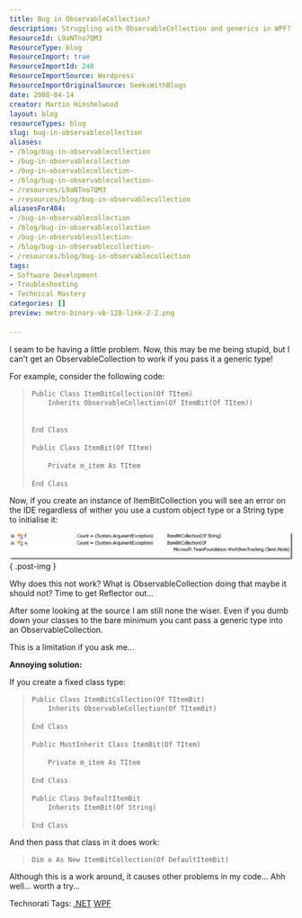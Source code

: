 ```yaml
---
title: Bug in ObservableCollection?
description: Struggling with ObservableCollection and generics in WPF? Discover the limitations and a workaround to enhance your coding experience. Dive in now!
ResourceId: L9aNTno7QM3
ResourceType: blog
ResourceImport: true
ResourceImportId: 240
ResourceImportSource: Wordpress
ResourceImportOriginalSource: GeeksWithBlogs
date: 2008-04-14
creator: Martin Hinshelwood
layout: blog
resourceTypes: blog
slug: bug-in-observablecollection
aliases:
- /blog/bug-in-observablecollection
- /bug-in-observablecollection
- /bug-in-observablecollection-
- /blog/bug-in-observablecollection-
- /resources/L9aNTno7QM3
- /resources/blog/bug-in-observablecollection
aliasesFor404:
- /bug-in-observablecollection
- /blog/bug-in-observablecollection
- /bug-in-observablecollection-
- /blog/bug-in-observablecollection-
- /resources/blog/bug-in-observablecollection
tags:
- Software Development
- Troubleshooting
- Technical Mastery
categories: []
preview: metro-binary-vb-128-link-2-2.png

---
```

I seam to be having a little problem. Now, this may be me being stupid, but I can't get an ObservableCollection to work if you pass it a generic type!

For example, consider the following code:

> ```
> Public Class ItemBitCollection(Of TItem)
>     Inherits ObservableCollection(Of ItemBit(Of TItem))
>
>
> End Class
>
> Public Class ItemBit(Of TItem)
>
>     Private m_item As TItem
>
> End Class
>
> ```

Now, if you create an instance of ItemBitCollection you will see an error on the IDE regardless of wither you use a custom object type or a String type to initialise it:

[![image](images/BuginObservableCollection_9BAF-image_thumb-1-1.png)](http://blog.hinshelwood.com/files/2011/05/GWB-WindowsLiveWriter-BuginObservableCollection_9BAF-image_2.png)
{ .post-img }

Why does this not work? What is ObservableCollection doing that maybe it should not? Time to get Reflector out...

After some looking at the source I am still none the wiser. Even if you dumb down your classes to the bare minimum you cant pass a generic type into an ObservableCollection.

This is a limitation if you ask me...

**Annoying solution:**

If you create a fixed class type:

> ```
> Public Class ItemBitCollection(Of TItemBit)
>     Inherits ObservableCollection(Of TItemBit)
>
> End Class
>
> Public MustInherit Class ItemBit(Of TItem)
>
>     Private m_item As TItem
>
> End Class
>
> Public Class DefaultItemBit
>     Inherits ItemBit(Of String)
>
> End Class
>
> ```

And then pass that class in it does work:

> ```
> Dim o As New ItemBitCollection(Of DefaultItemBit)
> ```
>
> [](http://11011.net/software/vspaste)

Although this is a work around, it causes other problems in my code... Ahh well... worth a try...

Technorati Tags: [.NET](http://technorati.com/tags/.NET) [WPF](http://technorati.com/tags/WPF)

